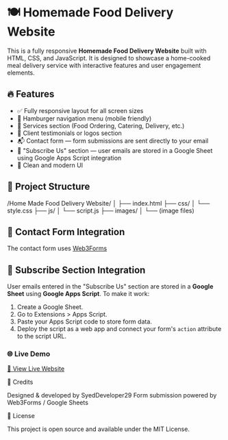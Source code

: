# 🍽️ Homemade Food Delivery Website

This is a fully responsive **Homemade Food Delivery Website** built with HTML, CSS, and JavaScript. It is designed to showcase a home-cooked meal delivery service with interactive features and user engagement elements.

## 🔥 Features

- ✅ Fully responsive layout for all screen sizes
- 🍔 Hamburger navigation menu (mobile friendly)
- 🧾 Services section (Food Ordering, Catering, Delivery, etc.)
- 👥 Client testimonials or logos section
- 📬 Contact form — form submissions are sent directly to your email
- 📩 "Subscribe Us" section — user emails are stored in a Google Sheet using Google Apps Script integration
- 🎨 Clean and modern UI

## 📁 Project Structure

/Home Made Food Delivery Website/
│
├── index.html
├── css/
│   └── style.css
├── js/
│   └── script.js
├── images/
│   └── (image files)

## 📧 Contact Form Integration

The contact form uses [Web3Forms](https://web3forms.com/)

## 📑 Subscribe Section Integration

User emails entered in the "Subscribe Us" section are stored in a **Google Sheet** using **Google Apps Script**. To make it work:

1. Create a Google Sheet.
2. Go to Extensions > Apps Script.
3. Paste your Apps Script code to store form data.
4. Deploy the script as a web app and connect your form's `action` attribute to the script URL.

### 🌐 Live Demo  
[🔗 View Live Website](https://homemade-food-delivery.netlify.app/)

🙏 Credits

Designed & developed by SyedDeveloper29
Form submission powered by Web3Forms / Google Sheets

📄 License

This project is open source and available under the MIT License.
